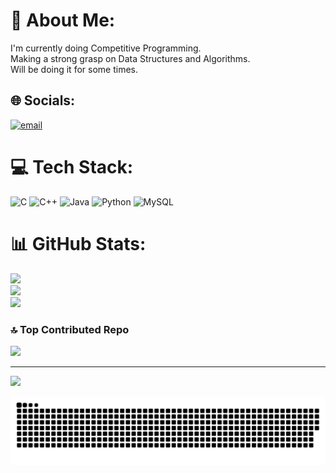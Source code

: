 # 💫 About Me:
I'm currently doing Competitive Programming.<br>Making a strong grasp on Data Structures and Algorithms.<br>Will be doing it for some times.


## 🌐 Socials:
[![email](https://img.shields.io/badge/Email-D14836?logo=gmail&logoColor=white)](mailto:mohammad.siyam.officialwork@gmail.com) 

# 💻 Tech Stack:
![C](https://img.shields.io/badge/c-%2300599C.svg?style=for-the-badge&logo=c&logoColor=white) ![C++](https://img.shields.io/badge/c++-%2300599C.svg?style=for-the-badge&logo=c%2B%2B&logoColor=white) ![Java](https://img.shields.io/badge/java-%23ED8B00.svg?style=for-the-badge&logo=openjdk&logoColor=white) ![Python](https://img.shields.io/badge/python-3670A0?style=for-the-badge&logo=python&logoColor=ffdd54) ![MySQL](https://img.shields.io/badge/mysql-4479A1.svg?style=for-the-badge&logo=mysql&logoColor=white)
# 📊 GitHub Stats:
![](https://github-readme-stats.vercel.app/api?username=SiyamX7&theme=merko&hide_border=false&include_all_commits=true&count_private=true)<br/>
![](https://github-readme-streak-stats.herokuapp.com/?user=SiyamX7&theme=merko&hide_border=false)<br/>
![](https://github-readme-stats.vercel.app/api/top-langs/?username=SiyamX7&theme=merko&hide_border=false&include_all_commits=true&count_private=true&layout=compact)

### 🔝 Top Contributed Repo
![](https://github-contributor-stats.vercel.app/api?username=SiyamX7&limit=5&theme=dark&combine_all_yearly_contributions=true)

---
[![](https://visitcount.itsvg.in/api?id=SiyamX7&icon=0&color=0)](https://visitcount.itsvg.in)

<!-- Proudly created with GPRM ( https://gprm.itsvg.in ) -->


<picture>
  <source media="(prefers-color-scheme: dark)" srcset="https://raw.githubusercontent.com/SiyamX7/SiyamX7/output/github-snake-dark.svg" />
  <source media="(prefers-color-scheme: light)" srcset="https://raw.githubusercontent.com/SiyamX7/SiyamX7/output/github-snake.svg" />
  <img alt="github-snake" src="https://raw.githubusercontent.com/SiyamX7/SiyamX7/output/github-snake.svg" />
</picture>
